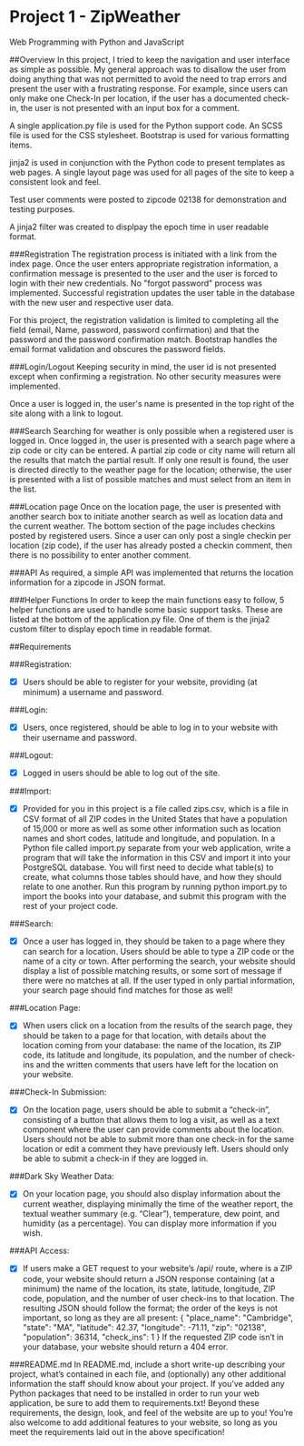 # Project 1 - ZipWeather
Web Programming with Python and JavaScript

##Overview
In this project, I tried to keep the navigation and user interface as simple as possible.  My general approach was to disallow the user from doing anything that was not permitted to avoid the need to trap errors and present the user with a frustrating response.  For example, since users can only make one Check-In per location, if the user has a documented check-in, the user is not presented with an input box for a comment.

A single application.py file is used for the Python support code.  An SCSS file is used for the CSS stylesheet.  Bootstrap is used for various formatting items.

jinja2 is used in conjunction with the Python code to present templates as web pages.  A single layout page was used for all pages of the site to keep a consistent look and feel.

Test user comments were posted to zipcode 02138 for demonstration and testing purposes.  

A jinja2 filter was created to displpay the epoch time in user readable format.

###Registration
The registration process is initiated with a link from the index page.  Once the user enters appropriate registration information, a confirmation message is presented to the user and the user is forced to login with their new credentials.  No "forgot password" process was implemented.  Successful registration updates the user table in the database with the new user and respective user data.

For this project, the registration validation is limited to completing all the field (email, Name, password, password confirmation) and that the password and the password confirmation match.  Bootstrap handles the email format validation and obscures the password fields.

###Login/Logout
Keeping security in mind, the user id is not presented except when confirming a registration.  No other security measures were implemented.

Once a user is logged in, the user's name is presented in the top right of the site along with a link to logout.

###Search
Searching for weather is only possible when a registered user is logged in.  Once logged in, the user is presented with a search page where a zip code or city can be entered.  A partial zip code or city name will return all the results that match the partial result.  If only one result is found, the user is directed directly to the weather page for the location; otherwise, the user is presented with a list of possible matches and must select from an item in the list.

###Location page
Once on the location page, the user is presented with another search box to initiate another search as well as location data and the current weather.  The bottom section of the page includes checkins posted by registered users.  Since a user can only post a single checkin per location (zip code), if the user has already posted a checkin comment, then there is no possibility to enter another comment.

###API
As required, a simple API was implemented that returns the location information for a zipcode in JSON format.

###Helper Functions
In order to keep the main functions easy to follow, 5 helper functions are used to handle some basic support tasks.  These are listed at the bottom of the application.py file.  One of them is the jinja2 custom filter to display epoch time in readable format.



##Requirements

###Registration:
- [X] Users should be able to register for your website, providing (at minimum) a username and password.

###Login:
- [X] Users, once registered, should be able to log in to your website with their username and password.

###Logout:
- [X] Logged in users should be able to log out of the site.

###Import:
- [X] Provided for you in this project is a file called zips.csv, which is a file in CSV format of all ZIP codes in the United States that have a population of 15,000 or more as well as some other information such as location names and short codes, latitude and longitude, and population. In a Python file called import.py separate from your web application, write a program that will take the information in this CSV and import it into your PostgreSQL database. You will first need to decide what table(s) to create, what columns those tables should have, and how they should relate to one another. Run this program by running python import.py to import the books into your database, and submit this program with the rest of your project code.

###Search:
- [X] Once a user has logged in, they should be taken to a page where they can search for a location. Users should be able to type a ZIP code or the name of a city or town. After performing the search, your website should display a list of possible matching results, or some sort of message if there were no matches at all. If the user typed in only partial information, your search page should find matches for those as well!

###Location Page:
- [X] When users click on a location from the results of the search page, they should be taken to a page for that location, with details about the location coming from your database: the name of the location, its ZIP code, its latitude and longitude, its population, and the number of check-ins and the written comments that users have left for the location on your website.

###Check-In Submission:
- [X] On the location page, users should be able to submit a “check-in”, consisting of a button that allows them to log a visit, as well as a text component where the user can provide comments about the location. Users should not be able to submit more than one check-in for the same location or edit a comment they have previously left. Users should only be able to submit a check-in if they are logged in.

###Dark Sky Weather Data:
- [X] On your location page, you should also display information about the current weather, displaying minimally the time of the weather report, the textual weather summary (e.g. “Clear”), temperature, dew point, and humidity (as a percentage). You can display more information if you wish.

###API Access:
- [X] If users make a GET request to your website’s /api/<zip> route, where <zip> is a ZIP code, your website should return a JSON response containing (at a minimum) the name of the location, its state, latitude, longitude, ZIP code, population, and the number of user check-ins to that location. The resulting JSON should follow the format; the order of the keys is not important, so long as they are all present:
{
    "place_name": "Cambridge",
    "state": "MA",
    "latitude": 42.37,
    "longitude": -71.11,
    "zip": "02138",
    "population": 36314,
    "check_ins": 1
}
If the requested ZIP code isn’t in your database, your website should return a 404 error.

###README.md
In README.md, include a short write-up describing your project, what’s contained in each file, and (optionally) any other additional information the staff should know about your project.
If you’ve added any Python packages that need to be installed in order to run your web application, be sure to add them to requirements.txt!
Beyond these requirements, the design, look, and feel of the website are up to you! You’re also welcome to add additional features to your website, so long as you meet the requirements laid out in the above specification!
